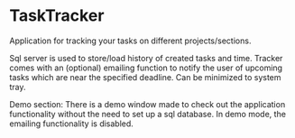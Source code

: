 # TaskTracker
Application for tracking your tasks on different projects/sections.

Sql server is used to store/load history of created tasks and time.
Tracker comes with an (optional) emailing function to notify the user of upcoming tasks which are near the specified deadline.
Can be minimized to system tray.

Demo section:
There is a demo window made to check out the application functionality without the need to set up a sql database.
In demo mode, the emailing functionality is disabled.
